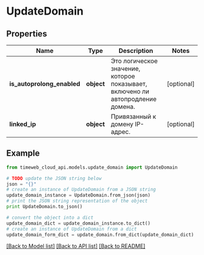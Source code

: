 # UpdateDomain


## Properties
Name | Type | Description | Notes
------------ | ------------- | ------------- | -------------
**is_autoprolong_enabled** | **object** | Это логическое значение, которое показывает, включено ли автопродление домена. | [optional] 
**linked_ip** | **object** | Привязанный к домену IP-адрес. | [optional] 

## Example

```python
from timeweb_cloud_api.models.update_domain import UpdateDomain

# TODO update the JSON string below
json = "{}"
# create an instance of UpdateDomain from a JSON string
update_domain_instance = UpdateDomain.from_json(json)
# print the JSON string representation of the object
print UpdateDomain.to_json()

# convert the object into a dict
update_domain_dict = update_domain_instance.to_dict()
# create an instance of UpdateDomain from a dict
update_domain_form_dict = update_domain.from_dict(update_domain_dict)
```
[[Back to Model list]](../README.md#documentation-for-models) [[Back to API list]](../README.md#documentation-for-api-endpoints) [[Back to README]](../README.md)


